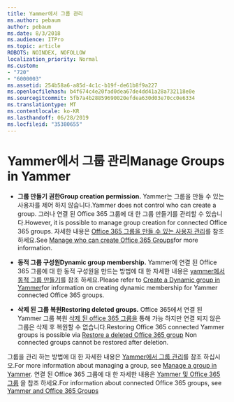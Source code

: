 ```yaml
---
title: Yammer에서 그룹 관리
ms.author: pebaum
author: pebaum
ms.date: 8/3/2018
ms.audience: ITPro
ms.topic: article
ROBOTS: NOINDEX, NOFOLLOW
localization_priority: Normal
ms.custom:
- "720"
- "6000003"
ms.assetid: 254b58a6-a85d-4c1c-b19f-de61b8f9a227
ms.openlocfilehash: b4f674c4e20fad0dea67de4dd41a28a732118e0e
ms.sourcegitcommit: 5fb7a4b28859690020efdea630d03e70cc0e6334
ms.translationtype: MT
ms.contentlocale: ko-KR
ms.lasthandoff: 06/28/2019
ms.locfileid: "35380655"
---
```

# <a name="manage-groups-in-yammer"></a><span data-ttu-id="74181-102">Yammer에서 그룹 관리</span><span class="sxs-lookup"><span data-stu-id="74181-102">Manage Groups in Yammer</span></span>

- <span data-ttu-id="74181-103">**그룹 만들기 권한**</span><span class="sxs-lookup"><span data-stu-id="74181-103">**Group creation permission.**</span></span> <span data-ttu-id="74181-104">Yammer는 그룹을 만들 수 있는 사용자를 제어 하지 않습니다.</span><span class="sxs-lookup"><span data-stu-id="74181-104">Yammer does not control who can create a group.</span></span> <span data-ttu-id="74181-105">그러나 연결 된 Office 365 그룹에 대 한 그룹 만들기를 관리할 수 있습니다.</span><span class="sxs-lookup"><span data-stu-id="74181-105">However, it is possible to manage group creation for connected Office 365 groups.</span></span> <span data-ttu-id="74181-106">자세한 내용은 [Office 365 그룹을 만들 수 있는 사용자 관리](https://support.office.com/article/Manage-who-can-create-Office-365-Groups-4c46c8cb-17d0-44b5-9776-005fced8e618)를 참조 하세요.</span><span class="sxs-lookup"><span data-stu-id="74181-106">See [Manage who can create Office 365 Groups](https://support.office.com/article/Manage-who-can-create-Office-365-Groups-4c46c8cb-17d0-44b5-9776-005fced8e618)for more information.</span></span>

- <span data-ttu-id="74181-107">**동적 그룹 구성원**</span><span class="sxs-lookup"><span data-stu-id="74181-107">**Dynamic group membership.**</span></span> <span data-ttu-id="74181-108">Yammer에 연결 된 Office 365 그룹에 대 한 동적 구성원을 만드는 방법에 대 한 자세한 내용은 [yammer에서 동적 그룹 만들기](https://support.office.com/article/create-a-dynamic-group-in-yammer-6d2a6ec7-1d65-46bb-b253-1bf441ec80a5)를 참조 하세요.</span><span class="sxs-lookup"><span data-stu-id="74181-108">Please refer to [Create a Dynamic group in Yammer](https://support.office.com/article/create-a-dynamic-group-in-yammer-6d2a6ec7-1d65-46bb-b253-1bf441ec80a5)for information on creating dynamic membership for Yammer connected Office 365 groups.</span></span>

- <span data-ttu-id="74181-109">**삭제 된 그룹 복원**</span><span class="sxs-lookup"><span data-stu-id="74181-109">**Restoring deleted groups.**</span></span> <span data-ttu-id="74181-110">Office 365에서 연결 된 Yammer 그룹 복원 [삭제 된 office 365 그룹을](https://support.office.com/article/Restore-a-deleted-Office-365-Group-b7c66b59-657a-4e1a-8aa0-8163b1f4eb54) 통해 가능 하지만 연결 되지 않은 그룹은 삭제 후 복원할 수 없습니다.</span><span class="sxs-lookup"><span data-stu-id="74181-110">Restoring Office 365 connected Yammer groups is possible via [Restore a deleted Office 365 group](https://support.office.com/article/Restore-a-deleted-Office-365-Group-b7c66b59-657a-4e1a-8aa0-8163b1f4eb54) Non connected groups cannot be restored after deletion.</span></span>

<span data-ttu-id="74181-111">그룹을 관리 하는 방법에 대 한 자세한 내용은 [Yammer에서 그룹 관리](https://support.office.com/article/Manage-a-group-in-Yammer-6e05c6d6-5548-4c88-89cd-e6757a514ef2)를 참조 하십시오.</span><span class="sxs-lookup"><span data-stu-id="74181-111">For more information about managing a group, see [Manage a group in Yammer](https://support.office.com/article/Manage-a-group-in-Yammer-6e05c6d6-5548-4c88-89cd-e6757a514ef2).</span></span> <span data-ttu-id="74181-112">연결 된 Office 365 그룹에 대 한 자세한 내용은 [Yammer 및 Office 365 그룹](https://support.office.com/article/Yammer-and-Office-365-Groups-d8c239dc-a48b-47ab-b85e-6b4b8191a869) 을 참조 하세요.</span><span class="sxs-lookup"><span data-stu-id="74181-112">For information about connected Office 365 groups, see [Yammer and Office 365 Groups](https://support.office.com/article/Yammer-and-Office-365-Groups-d8c239dc-a48b-47ab-b85e-6b4b8191a869)</span></span>
  